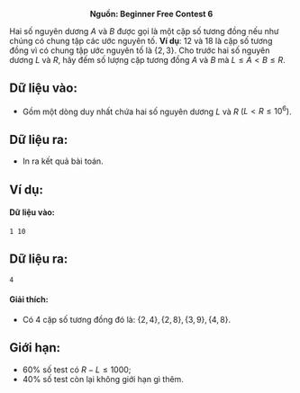 **<center>Nguồn: Beginner Free Contest 6</center>**

Hai số nguyên dương $A$ và $B$ được gọi là một cặp số tương đồng nếu như chúng có chung tập các ước nguyên tố. **Ví dụ**: $12$ và $18$ là cặp số tương đồng vì có chung tập ước nguyên tố là $\{2, 3\}$. Cho trước hai số nguyên dương $L$ và $R$, hãy đếm số lượng cặp tương đồng $A$ và $B$ mà $L ≤ A < B ≤ R$.

## Dữ liệu vào:
- Gồm một dòng duy nhất chứa hai số nguyên dương $L$ và $R$ $(L < R ≤ 10^6)$.

## Dữ liệu ra:
- In ra kết quả bài toán.

## Ví dụ:
#### Dữ liệu vào:
```
1 10
```

## Dữ liệu ra:
```
4
```

#### Giải thích:
- Có $4$ cặp số tương đồng đó là: $\{2, 4\}, \{2, 8\}, \{3, 9\}, \{4, 8\}$.

## Giới hạn:
- $60\%$ số test có $R − L ≤ 1000$;
- $40\%$ số test còn lại không giới hạn gì thêm.